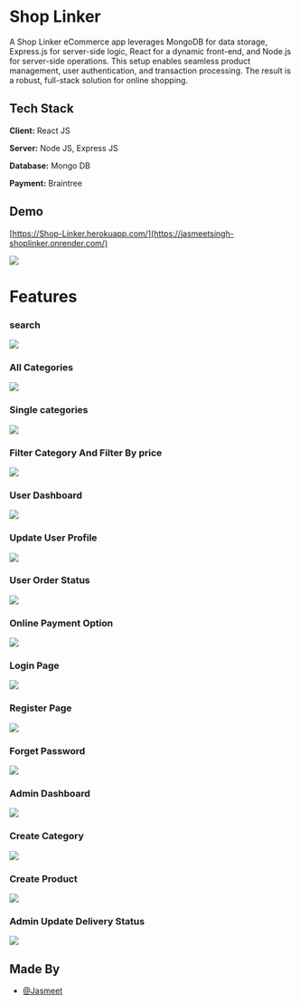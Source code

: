
# Shop Linker

A Shop Linker eCommerce app leverages MongoDB for data storage, Express.js for server-side logic, React for a dynamic front-end, and Node.js for server-side operations. This setup enables seamless product management, user authentication, and transaction processing. The result is a robust, full-stack solution for online shopping.
## Tech Stack

**Client:** React JS

**Server:** Node JS, Express JS

**Database:** Mongo DB

**Payment:** Braintree
  
## Demo

[https://Shop-Linker.herokuapp.com/](https://jasmeetsingh-shoplinker.onrender.com/)

![](https://github.com/jasmeetsingh23/Shop-Linker---Online-App/blob/main/screeshorts/Screenshot%20(55).png)

# Features

### search
![](https://github.com/jasmeetsingh23/Shop-Linker---Online-App/blob/main/screeshorts/Screenshot%20(56).png)

### All Categories
![](https://github.com/jasmeetsingh23/Shop-Linker---Online-App/blob/main/screeshorts/Screenshot%20(57).png)
### Single categories
![](https://github.com/jasmeetsingh23/Shop-Linker---Online-App/blob/main/screeshorts/Screenshot%20(58).png)
### Filter Category And Filter By price
![](https://github.com/jasmeetsingh23/Shop-Linker---Online-App/blob/main/screeshorts/Screenshot%20(60).png)
### User Dashboard
![](https://github.com/jasmeetsingh23/Shop-Linker---Online-App/blob/main/screeshorts/Screenshot%20(61).png)
### Update User Profile 
![](https://github.com/jasmeetsingh23/Shop-Linker---Online-App/blob/main/screeshorts/Screenshot%20(62).png)
### User Order Status
![](https://github.com/jasmeetsingh23/Shop-Linker---Online-App/blob/main/screeshorts/Screenshot%20(63).png)
### Online Payment Option
![](https://github.com/jasmeetsingh23/Shop-Linker---Online-App/blob/main/screeshorts/Screenshot%20(64).png)
### Login Page
![](https://github.com/jasmeetsingh23/Shop-Linker---Online-App/blob/main/screeshorts/Screenshot%20(65).png)
### Register Page
![](https://github.com/jasmeetsingh23/Shop-Linker---Online-App/blob/main/screeshorts/Screenshot%20(66).png)
### Forget Password
![](https://github.com/jasmeetsingh23/Shop-Linker---Online-App/blob/main/screeshorts/Screenshot%20(73).png)
### Admin Dashboard
![](https://github.com/jasmeetsingh23/Shop-Linker---Online-App/blob/main/screeshorts/Screenshot%20(67).png)
### Create Category
![](https://github.com/jasmeetsingh23/Shop-Linker---Online-App/blob/main/screeshorts/Screenshot%20(68).png)
### Create Product
![](https://github.com/jasmeetsingh23/Shop-Linker---Online-App/blob/main/screeshorts/Screenshot%20(69).png)
### Admin Update Delivery Status
![](https://github.com/jasmeetsingh23/Shop-Linker---Online-App/blob/main/screeshorts/Screenshot%20(72).png)
## Made By

- [@Jasmeet](https://github.com/jasmeetsingh23)

  
